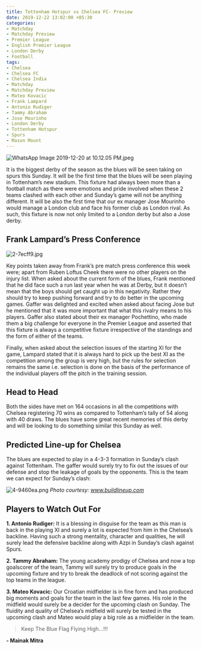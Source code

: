 ```yaml
---
title: Tottenham Hotspur vs Chelsea FC- Preview
date: 2019-12-22 13:02:00 +05:30
categories:
- Matchday
- Matchday Preview
- Premier League
- English Premier League
- London Derby
- Football
tags:
- Chelsea
- Chelsea FC
- Chelsea India
- Matchday
- Matchday Preview
- Mateo Kovacic
- Frank Lampard
- Antonio Rudiger
- Tammy Abraham
- Jose Mourinho
- London Derby
- Tottenham Hotspur
- Spurs
- Mason Mount
---
```


![WhatsApp Image 2019-12-20 at 10.12.05 PM.jpeg](/uploads/WhatsApp%20Image%202019-12-20%20at%2010.12.05%20PM.jpeg)

It is the biggest derby of the season as the blues will be seen taking on spurs this Sunday. It will be the first time that the blues will be seen playing in Tottenham’s new stadium. This fixture had always been more than a football match as there were emotions and pride involved when these 2 teams clashed with each other and Sunday’s game will not be anything different. It will be also the first time that our ex manager Jose Mourinho would manage a London club and face his former club as London rival. As such, this fixture is now not only limited to a London derby but also a Jose derby.

## Frank Lampard’s Press Conference

![2-7ecff9.jpg](/uploads/2-7ecff9.jpg)

Key points taken away from Frank’s pre match press conference this week were; apart from Ruben Loftus Cheek there were no other players on the injury list. When asked about the current form of the blues, Frank mentioned that he did face such a run last year when he was at Derby, but it doesn’t mean that the boys should get caught up in this negativity. Rather they should try to keep pushing forward and try to do better in the upcoming games. Gaffer was delighted and excited when asked about facing Jose but he mentioned that it was more important that what this rivalry means to his players. Gaffer also stated about their ex manager Pochettino, who made them a big challenge for everyone in the Premier League and asserted that this fixture is always a competitive fixture irrespective of the standings and the form of either of the teams.

Finally, when asked about the selection issues of the starting XI for the game, Lampard stated that it is always hard to pick up the best XI as the competition among the group is very high, but the rules for selection remains the same i.e. selection is done on the basis of the performance of the individual players off the pitch in the training session.

## Head to Head

Both the sides have met on 164 occasions in all the competitions with Chelsea registering 70 wins as compared to Tottenham’s tally of 54 along with 40 draws. The blues have some great recent memories of this derby and will be looking to do something similar this Sunday as well.

## Predicted Line-up for Chelsea

The blues are expected to play in a 4-3-3 formation in Sunday’s clash against Tottenham. The gaffer would surely try to fix out the issues of our defense and stop the leakage of goals by the opponents. This is the team we can expect for Sunday’s clash:

![4-9460ea.png](/uploads/4-9460ea.png) *Photo courtesy: www.buildlineup.com*

## Players to Watch Out For

**1. Antonio Rudiger:** It is a blessing in disguise for the team as this man is back in the playing XI and surely a lot is expected from him in the Chelsea’s backline. Having such a strong mentality, character and qualities, he will surely lead the defensive backline along with Azpi in Sunday’s clash against Spurs.

**2. Tammy Abraham:** The young academy prodigy of Chelsea and now a top goalscorer of the team, Tammy will surely try to produce goals in the upcoming fixture and try to break the deadlock of not scoring against the top teams in the league.

**3. Mateo Kovacic:** Our Croatian midfielder is in fine form and has produced big moments and goals for the team in the last few games. His role in the midfield would surely be a decider for the upcoming clash on Sunday. The fluidity and quality of Chelsea’s midfield will surely be tested in the upcoming clash and Mateo would play a big role as a midfielder in the team.

> Keep The Blue Flag Flying High…!!!

**- Mainak Mitra**